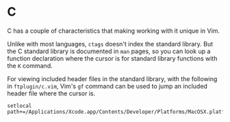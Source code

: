 # C

C has a couple of characteristics that making working with it unique in Vim.

Unlike with most languages, `ctags` doesn't index the standard library. But the C standard library is documented in `man` pages, so you can look up a function declaration where the cursor is for standard library functions with the `K` command.

For viewing included header files in the standard library, with the following in `ftplugin/c.vim`, Vim's `gf` command can be used to jump an included header file where the cursor is.

	setlocal path+=/Applications/Xcode.app/Contents/Developer/Platforms/MacOSX.platform/Developer/SDKs/MacOSX.sdk/usr/include/
